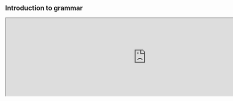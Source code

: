 
## Introduction to grammar


<iframe id="ChomskyCON_iframe" src="https://global.codio.com/opendsa/v3/jsav/iframe/v6/chomskycon.html" width="900" height="250" scrolling="no" style="position: relative; top: 0px;">Your browser does not support iframes.</iframe>
<br/>

